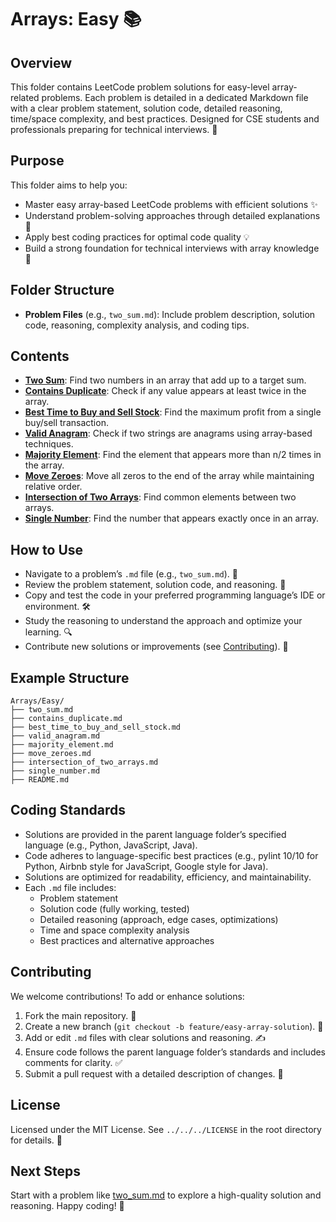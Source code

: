 # Arrays: Easy 📚

## Overview
This folder contains LeetCode problem solutions for easy-level array-related problems. Each problem is detailed in a dedicated Markdown file with a clear problem statement, solution code, detailed reasoning, time/space complexity, and best practices. Designed for CSE students and professionals preparing for technical interviews. 🚀

## Purpose
This folder aims to help you:
- Master easy array-based LeetCode problems with efficient solutions ✨
- Understand problem-solving approaches through detailed explanations 🧠
- Apply best coding practices for optimal code quality 💡
- Build a strong foundation for technical interviews with array knowledge 🎯

## Folder Structure
- **Problem Files** (e.g., `two_sum.md`): Include problem description, solution code, reasoning, complexity analysis, and coding tips.

## Contents
- **[Two Sum](./two_sum.md)**: Find two numbers in an array that add up to a target sum.
- **[Contains Duplicate](./contains_duplicate.md)**: Check if any value appears at least twice in the array.
- **[Best Time to Buy and Sell Stock](./best_time_to_buy_and_sell_stock.md)**: Find the maximum profit from a single buy/sell transaction.
- **[Valid Anagram](./valid_anagram.md)**: Check if two strings are anagrams using array-based techniques.
- **[Majority Element](./majority_element.md)**: Find the element that appears more than n/2 times in the array.
- **[Move Zeroes](./move_zeroes.md)**: Move all zeros to the end of the array while maintaining relative order.
- **[Intersection of Two Arrays](./intersection_of_two_arrays.md)**: Find common elements between two arrays.
- **[Single Number](./single_number.md)**: Find the number that appears exactly once in an array.

## How to Use
- Navigate to a problem’s `.md` file (e.g., `two_sum.md`). 📂
- Review the problem statement, solution code, and reasoning. 📝
- Copy and test the code in your preferred programming language’s IDE or environment. 🛠️
- Study the reasoning to understand the approach and optimize your learning. 🔍
- Contribute new solutions or improvements (see [Contributing](#contributing)). 🤗

## Example Structure
```
Arrays/Easy/
├── two_sum.md
├── contains_duplicate.md
├── best_time_to_buy_and_sell_stock.md
├── valid_anagram.md
├── majority_element.md
├── move_zeroes.md
├── intersection_of_two_arrays.md
├── single_number.md
├── README.md
```

## Coding Standards
- Solutions are provided in the parent language folder’s specified language (e.g., Python, JavaScript, Java).
- Code adheres to language-specific best practices (e.g., pylint 10/10 for Python, Airbnb style for JavaScript, Google style for Java).
- Solutions are optimized for readability, efficiency, and maintainability.
- Each `.md` file includes:
  - Problem statement
  - Solution code (fully working, tested)
  - Detailed reasoning (approach, edge cases, optimizations)
  - Time and space complexity analysis
  - Best practices and alternative approaches

## Contributing
We welcome contributions! To add or enhance solutions:
1. Fork the main repository. 🍴
2. Create a new branch (`git checkout -b feature/easy-array-solution`). 🌿
3. Add or edit `.md` files with clear solutions and reasoning. ✍️
4. Ensure code follows the parent language folder’s standards and includes comments for clarity. ✅
5. Submit a pull request with a detailed description of changes. 🚀

## License
Licensed under the MIT License. See `../../../LICENSE` in the root directory for details. 📜

## Next Steps
Start with a problem like [two_sum.md](./two_sum.md) to explore a high-quality solution and reasoning. Happy coding! 🌟